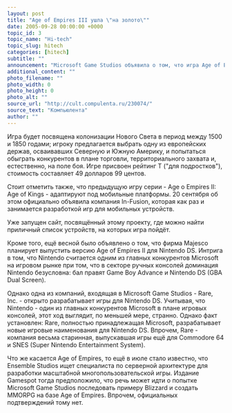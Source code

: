 ```yaml
---
layout: post
title: "Age of Empires III ушла \"на золото\""
date: 2005-09-28 00:00:00 +0000
topic_id: 3
topic_name: "Hi-tech"
topic_slug: hitech
categories: [hitech]
subtitle: ""
announcement: "Microsoft Game Studios объявила о том, что игра Age of Empires III ушла \"на золото\" и появится на прилавках 18 октября текущего года, т.е. на неделю раньше ожидавшегося срока."
additional_content: ""
photo_filename: ""
photo_width: 0
photo_height: 0
photo_alt: ""
source_url: "http://cult.compulenta.ru/230074/"
source_text: "Компьюлента"
author: ""
---
```

Игра будет посвящена колонизации Нового Света в период между 1500 и 1850 годами; игроку предлагается выбрать одну из европейских держав, осваивавших Северную и Южную Америку, и попытаться обыграть конкурентов в плане торговли, территориального захвата и, естественно, на поле боя. Игре присвоен рейтинг T ("для подростков"), стоимость составляет 49 долларов 99 центов.

Стоит отметить также, что предыдущую игру серии - Age o Empires II: Age of Kings - адаптируют под мобильные платформы. 20 сентября об этом официально объявила компания In-Fusion, которая как раз и занимается разработкой игр для мобильных устройств.

Уже запущен сайт, посвящённый этому проекту, где можно найти приличный список устройств, на которых игра пойдёт.

Кроме того, ещё весной было объявлено о том, что фирма Majesco планирует выпустить версию Age of Empires II для Nintendo DS. Интрига в том, что Nintendo считается одним из главных конкурентов Microsoft на игровом рынке при том, что в секторе ручных консолей доминация Nintendo безусловна: бал правят Game Boy Advance и Nintendo DS (GBA Dual Screen).

Однако одна из компаний, входящая в Microsoft Game Studios - Rare, Inc. - открыто разрабатывает игры для Nintendo DS. Учитывая, что Nintendo - один из главных конкурентов Microsoft в плане игровых консолей, этот ход выглядит, по меньшей мере, странно. Однако факт установлен: Rare, полностью принадлежащая Microsoft, разрабатывает новые игровые наименования для Nintendo DS. Впрочем, Rare - компания весьма старинная, выпускавшая игры ещё для Commodore 64 и SNES (Super Nintendo Entertainment System).

Что же касается Age of Empires, то ещё в июле стало известно, что Ensemble Studios ищет специалиста по серверной архитектуре для разработки масштабной многопользовательской игры. Издание Gamespot тогда предположило, что речь может идти о попытке Microsoft Game Studios последовать примеру Blizzard и создать MMORPG на базе Age of Empires. Впрочем, официальных подтверждений тому нет.
